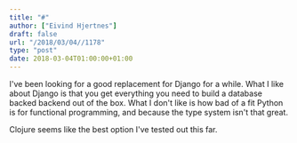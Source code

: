 ```yaml
---
title: "#"
author: ["Eivind Hjertnes"]
draft: false
url: "/2018/03/04//1178"
type: "post"
date: 2018-03-04T01:00:00+01:00
---
```


I've been looking for a good replacement for Django for a while. What I
like about Django is that you get everything you need to build a
database backed backend out of the box. What I don't like is how bad of
a fit Python is for functional programming, and because the type system
isn't that great.

Clojure seems like the best option I've tested out this far.
